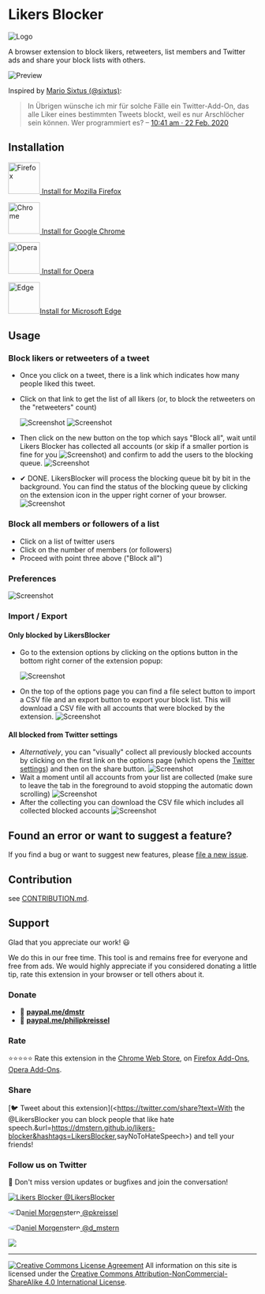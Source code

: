 # Likers Blocker

![Logo](assets/icon128.png)

A browser extension to block likers, retweeters, list members and Twitter ads and share your block lists with others.

![Preview](screenshots/preview2-medium.png)

Inspired by [Mario Sixtus (@sixtus)](https://twitter.com/sixtus):

> In Übrigen wünsche ich mir für solche Fälle ein Twitter-Add-On, das alle Liker eines bestimmten Tweets blockt, weil es nur Arschlöcher sein können. Wer programmiert es?
> – [10:41 am · 22 Feb. 2020](https://twitter.com/sixtus/status/1231152136857231360)

## Installation

[<img src="https://upload.wikimedia.org/wikipedia/commons/thumb/a/a0/Firefox_logo%2C_2019.svg/68px-Firefox_logo%2C_2019.svg.png" width="64" height="auto" alt="Firefox"> Install for Mozilla Firefox](https://addons.mozilla.org/firefox/addon/likers-blocker/)

[<img src="https://upload.wikimedia.org/wikipedia/commons/thumb/a/a5/Google_Chrome_icon_%28September_2014%29.svg/64px-Google_Chrome_icon_%28September_2014%29.svg.png" width="64" height="auto" alt="Chrome"> Install for Google Chrome](https://chrome.google.com/webstore/detail/melnbpmfhaejmcpfflfjmchondkpmkcj/)

[<img src="https://upload.wikimedia.org/wikipedia/commons/thumb/4/49/Opera_2015_icon.svg/150px-Opera_2015_icon.svg.png" width="64" height="auto" alt="Opera"> Install for Opera](https://addons.opera.com/de/extensions/details/likers-blocker/)

[<img src="https://upload.wikimedia.org/wikipedia/commons/7/7e/Microsoft_Edge_logo_%282019%29.png" width="64" height="auto" alt="Edge">Install for Microsoft Edge](https://microsoftedge.microsoft.com/addons/detail/likers-blocker/fpcekgmidebefplhmglkndcbepplhkkb)

## Usage

### Block likers or retweeters of a tweet

- Once you click on a tweet, there is a link which indicates how many people liked this tweet.
- Click on that link to get the list of all likers (or, to block the retweeters on the "retweeters" count)

  ![Screenshot](screenshots/likes.png)
  ![Screenshot](screenshots/retweets.png)

- Then click on the new button on the top which says "Block all", wait until Likers Blocker has collected all accounts (or skip if a smaller portion is fine for you ![Screenshot](screenshots/this-is-fine-crop.png)) and confirm to add the users to the blocking queue.
  ![Screenshot](screenshots/likers-blocker-collecting-and-confirm-animation.gif)
- ✔ DONE. LikersBlocker will process the blocking queue bit by bit in the background.
  You can find the status of the blocking queue by clicking on the extension icon in the upper right corner of your browser.
  ![Screenshot](screenshots/likers-blocker-block-animation.gif)

### Block all members or followers of a list

- Click on a list of twitter users
- Click on the number of members (or followers)
- Proceed with point three above ("Block all")

### Preferences

![Screenshot](screenshots/likers-blocker-options.gif)

### Import / Export

#### Only blocked by LikersBlocker

- Go to the extension options by clicking on the options button in the bottom right corner of the extension popup:

  ![Screenshot](screenshots/options-button.png)
- On the top of the options page you can find a file select button to import a CSV file and an export button to export your block list. This will download a CSV file with all accounts that were blocked by the extension.
![Screenshot](screenshots/import.png)

#### All blocked from Twitter settings

- _Alternatively_, you can "visually" collect all previously blocked accounts by clicking on the first link on the options page (which opens the [Twitter settings](https://twitter.com/settings/blocked/all)) and then on the share button.
  ![Screenshot](screenshots/likers-blocker-export-all.png)
- Wait a moment until all accounts from your list are collected (make sure to leave the tab in the foreground to avoid stopping the automatic down scrolling)
  ![Screenshot](screenshots/likers-blocker-export-collecting.png)
- After the collecting you can download the CSV file which includes all collected blocked accounts
  ![Screenshot](screenshots/likers-blocker-export-all-confirm.png)


## Found an error or want to suggest a feature?

If you find a bug or want to suggest new features, please [file a new issue](https://github.com/dmstern/likers-blocker/issues/new).

## Contribution

see [CONTRIBUTION.md](CONTRIBUTION.md).

## Support

Glad that you appreciate our work! 😃

We do this in our free time. This tool is and remains free for everyone and free from ads.
We would highly appreciate if you considered donating a little tip, rate this extension in your browser or tell others about it.

### Donate

- 💝 **[paypal.me/dmstr](https://paypal.me/dmstr)**
- 💝 **[paypal.me/philipkreissel](https://paypal.me/philipkreissel)**

### Rate

⭐⭐⭐⭐⭐ Rate this extension in the [Chrome Web Store](https://chrome.google.com/webstore/detail/melnbpmfhaejmcpfflfjmchondkpmkcj/), on [Firefox Add-Ons](https://addons.mozilla.org/firefox/addon/likers-blocker/), [Opera Add-Ons](https://addons.opera.com/de/extensions/details/likers-blocker/).

### Share

[🐦 Tweet about this extension](<<https://twitter.com/share?text=With> the @LikersBlocker you can block people that like hate speech.&url=<https://dmstern.github.io/likers-blocker&hashtags=LikersBlocker>,sayNoToHateSpeech>) and tell your friends!

### Follow us on Twitter

💬 Don't miss version updates or bugfixes and join the conversation!

[![Likers Blocker](https://pbs.twimg.com/profile_images/1397331928928378880/3O3zY4bh_bigger.png)  @LikersBlocker](https://twitter.com/LikersBlocker)

<a href="https://twitter.com/pkreissel"><img src="https://pbs.twimg.com/profile_images/1427346761291599879/XZ6AgKyH_bigger.jpg" alt="Daniel Morgenstern" style="border-radius:50%;"> @pkreissel</a>

<a href="https://twitter.com/d_mstern"><img src="https://pbs.twimg.com/profile_images/1584902128694329350/St36d5Jg_bigger.jpg" alt="Daniel Morgenstern" style="border-radius:50%;"> @d_mstern</a>

![ ](blank.png)

---

[![Creative Commons License Agreement](https://i.creativecommons.org/l/by-nc-sa/4.0/80x15.png)](http://creativecommons.org/licenses/by-nc-sa/4.0/)
All information on this site is licensed under the [Creative Commons Attribution-NonCommercial-ShareAlike 4.0 International License](http://creativecommons.org/licenses/by-nc-sa/4.0/).

